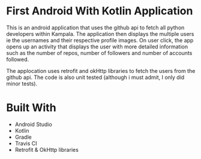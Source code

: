 # First Android With Kotlin Application

This is an android application that uses the github api to fetch all python developers within Kampala.
The application then displays the multiple users ie the usernames and their respective profile images.
On user click, the app opens up an activity that displays the user with more detailed information such as the number of repos,
number of followers and number of accounts followed.

The applocation uses retrofit and okHttp libraries to fetch the users from the github api.
The code is also unit tested (although i must admit, I only did minor tests).

# Built With

* Android Studio
* Kotlin
* Gradle
* Travis CI
* Retrofit & OkHttp libraries


